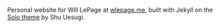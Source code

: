 Personal website for Will LePage at [wlepage.me](http://wlepage.me/), built with Jekyll on the [Solo theme](https://chibicode.github.io/solo/) by Shu Uesugi.
